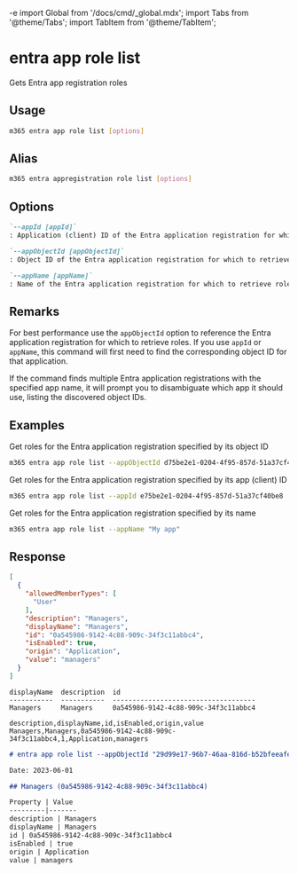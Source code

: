 -e <!-- DISCLAIMER: All secrets, passwords, and sensitive values in this document are examples only and not real credentials. -->
import Global from '/docs/cmd/_global.mdx';
import Tabs from '@theme/Tabs';
import TabItem from '@theme/TabItem';

# entra app role list

Gets Entra app registration roles

## Usage

```sh
m365 entra app role list [options]
```

## Alias

```sh
m365 entra appregistration role list [options]
```

## Options

```md definition-list
`--appId [appId]`
: Application (client) ID of the Entra application registration for which to retrieve roles. Specify either `appId`, `appObjectId` or `appName`

`--appObjectId [appObjectId]`
: Object ID of the Entra application registration for which to retrieve roles. Specify either `appId`, `appObjectId` or `appName`

`--appName [appName]`
: Name of the Entra application registration for which to retrieve roles. Specify either `appId`, `appObjectId` or `appName`
```

<Global />

## Remarks

For best performance use the `appObjectId` option to reference the Entra application registration for which to retrieve roles. If you use `appId` or `appName`, this command will first need to find the corresponding object ID for that application.

If the command finds multiple Entra application registrations with the specified app name, it will prompt you to disambiguate which app it should use, listing the discovered object IDs.

## Examples

Get roles for the Entra application registration specified by its object ID

```sh
m365 entra app role list --appObjectId d75be2e1-0204-4f95-857d-51a37cf40be8
```

Get roles for the Entra application registration specified by its app (client) ID

```sh
m365 entra app role list --appId e75be2e1-0204-4f95-857d-51a37cf40be8
```

Get roles for the Entra application registration specified by its name

```sh
m365 entra app role list --appName "My app"
```

## Response

<Tabs>
  <TabItem value="JSON">

  ```json
  [
    {
      "allowedMemberTypes": [
        "User"
      ],
      "description": "Managers",
      "displayName": "Managers",
      "id": "0a545986-9142-4c88-909c-34f3c11abbc4",
      "isEnabled": true,
      "origin": "Application",
      "value": "managers"
    }
  ]
  ```

  </TabItem>
  <TabItem value="Text">

  ```text
  displayName  description  id
  -----------  -----------  ------------------------------------
  Managers     Managers     0a545986-9142-4c88-909c-34f3c11abbc4
  ```

  </TabItem>
  <TabItem value="CSV">

  ```csv
  description,displayName,id,isEnabled,origin,value
  Managers,Managers,0a545986-9142-4c88-909c-34f3c11abbc4,1,Application,managers
  ```

  </TabItem>
  <TabItem value="Markdown">

  ```md
  # entra app role list --appObjectId "29d99e17-96b7-46aa-816d-b52bfeeafeb9"

  Date: 2023-06-01

  ## Managers (0a545986-9142-4c88-909c-34f3c11abbc4)

  Property | Value
  ---------|-------
  description | Managers
  displayName | Managers
  id | 0a545986-9142-4c88-909c-34f3c11abbc4
  isEnabled | true
  origin | Application
  value | managers
  ```

  </TabItem>
</Tabs>
